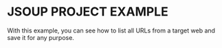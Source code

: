 # JSOUP PROJECT EXAMPLE

With this example, you can see how to list all URLs from a target web and save it for any purpose.
